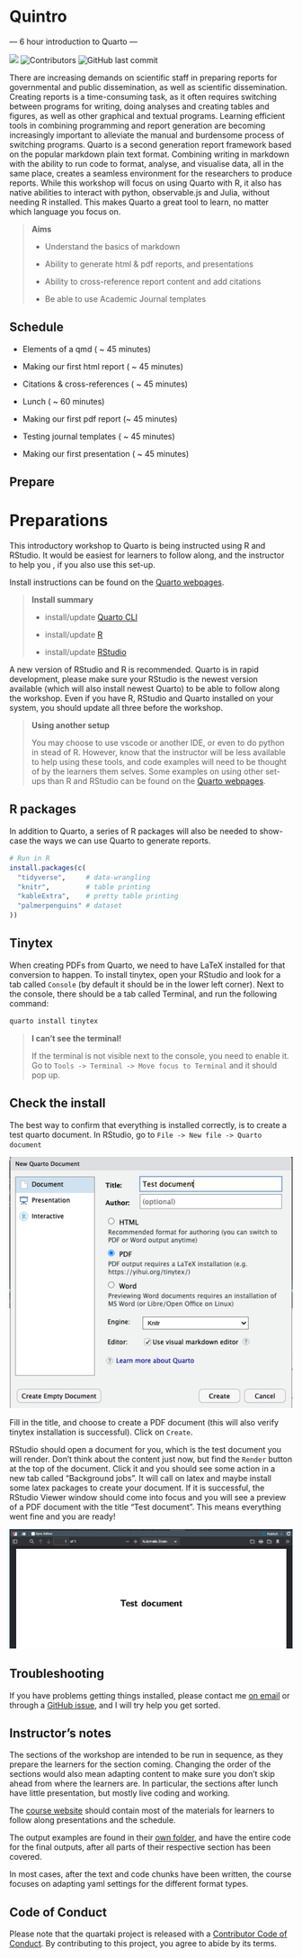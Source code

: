 
# Quintro

— 6 hour introduction to Quarto —

<!-- badges: start -->

[![](https://github.com/drmowinckels/quartaki/actions/workflows/publish.yaml/badge.svg)](https://github.com/drmowinckels/quartaki/actions/workflows/publish.yaml)
![Contributors](https://img.shields.io/github/contributors/drmowinckels/quartaki.png)
![GitHub last
commit](https://img.shields.io/github/last-commit/drmowinckels/quartaki.png)

<!-- badges: end -->

There are increasing demands on scientific staff in preparing reports
for governmental and public dissemination, as well as scientific
dissemination. Creating reports is a time-consuming task, as it often
requires switching between programs for writing, doing analyses and
creating tables and figures, as well as other graphical and textual
programs. Learning efficient tools in combining programming and report
generation are becoming increasingly important to alleviate the manual
and burdensome process of switching programs. Quarto is a second
generation report framework based on the popular markdown plain text
format. Combining writing in markdown with the ability to run code to
format, analyse, and visualise data, all in the same place, creates a
seamless environment for the researchers to produce reports. While this
workshop will focus on using Quarto with R, it also has native abilities
to interact with python, observable.js and Julia, without needing R
installed. This makes Quarto a great tool to learn, no matter which
language you focus on.

> **Aims**
>
> -   Understand the basics of markdown
>
> -   Ability to generate html & pdf reports, and presentations
>
> -   Ability to cross-reference report content and add citations
>
> -   Be able to use Academic Journal templates

## Schedule

-   Elements of a qmd ( \~ 45 minutes)

-   Making our first html report ( \~ 45 minutes)

-   Citations & cross-references ( \~ 45 minutes)

-   Lunch ( \~ 60 minutes)

-   Making our first pdf report (\~ 45 minutes)

-   Testing journal templates ( \~ 45 minutes)

-   Making our first presentation ( \~ 45 minutes)

## Prepare

# Preparations

This introductory workshop to Quarto is being instructed using R and
RStudio. It would be easiest for learners to follow along, and the
instructor to help you , if you also use this set-up.

Install instructions can be found on the [Quarto
webpages](https://quarto.org/docs/get-started/).

> **Install summary**
>
> -   install/update [Quarto CLI](https://quarto.org/docs/get-started/)
>
> -   install/update [R](https://cran.rstudio.com/)
>
> -   install/update
>     [RStudio](https://posit.co/download/rstudio-desktop/)

A new version of RStudio and R is recommended. Quarto is in rapid
development, please make sure your RStudio is the newest version
available (which will also install newest Quarto) to be able to follow
along the workshop. Even if you have R, RStudio and Quarto installed on
your system, you should update all three before the workshop.

> **Using another setup**
>
> You may choose to use vscode or another IDE, or even to do python in
> stead of R. However, know that the instructor will be less available
> to help using these tools, and code examples will need to be thought
> of by the learners them selves. Some examples on using other set-ups
> than R and RStudio can be found on the [Quarto
> webpages](https://quarto.org/).

## R packages

In addition to Quarto, a series of R packages will also be needed to
show-case the ways we can use Quarto to generate reports.

``` r
# Run in R
install.packages(c(
  "tidyverse",     # data-wrangling
  "knitr",         # table printing
  "kableExtra",    # pretty table printing
  "palmerpenguins" # dataset
))
```

## Tinytex

When creating PDFs from Quarto, we need to have LaTeX installed for that
conversion to happen. To install tinytex, open your RStudio and look for
a tab called `Console` (by default it should be in the lower left
corner). Next to the console, there should be a tab called Terminal, and
run the following command:

``` bash
quarto install tinytex
```

> **I can’t see the terminal!**
>
> If the terminal is not visible next to the console, you need to enable
> it. Go to `Tools -> Terminal -> Move focus to Terminal` and it should
> pop up.

## Check the install

The best way to confirm that everything is installed correctly, is to
create a test quarto document. In RStudio, go to
`File -> New file -> Quarto document`

![](images/image-698515572.png)  

Fill in the title, and choose to create a PDF document (this will also
verify tinytex installation is successful). Click on `Create`.

RStudio should open a document for you, which is the test document you
will render. Don’t think about the content just now, but find the
`Render` button at the top of the document. Click it and you should see
some action in a new tab called “Background jobs”. It will call on latex
and maybe install some latex packages to create your document. If it is
successful, the RStudio Viewer window should come into focus and you
will see a preview of a PDF document with the title “Test document”.
This means everything went fine and you are ready!

![](images/image-676971779.png)

## Troubleshooting

If you have problems getting things installed, please contact me [on
email](mailto:a.m.mowinckel@psykologi.uio.no) or through a [GitHub
issue](https://github.com/drmowinckels/quartaki/issues), and I will try
help you get sorted.

## Instructor’s notes

The sections of the workshop are intended to be run in sequence, as they
prepare the learners for the section coming. Changing the order of the
sections would also mean adapting content to make sure you don’t skip
ahead from where the learners are. In particular, the sections after
lunch have little presentation, but mostly live coding and working.

The [course website](https://drmowinckels.github.io/quartaki/) should
contain most of the materials for learners to follow along presentations
and the schedule.

The output examples are found in their [own folder](example_files/), and
have the entire code for the final outputs, after all parts of their
respective section has been covered.

In most cases, after the text and code chunks have been written, the
course focuses on adapting yaml settings for the different format types.

## Code of Conduct

Please note that the quartaki project is released with a [Contributor
Code of
Conduct](https://contributor-covenant.org/version/2/1/CODE_OF_CONDUCT.html).
By contributing to this project, you agree to abide by its terms.
